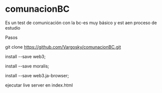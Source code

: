 # comunacionBC

Es un test de comunicación con la bc-es muy básico y est aen proceso de estudio

Pasos

git clone https://github.com/Vargosky/comunacionBC.git

install --save web3;

install --save moralis;

install --save web3.ja-browser;

ejecutar live server en index.html
